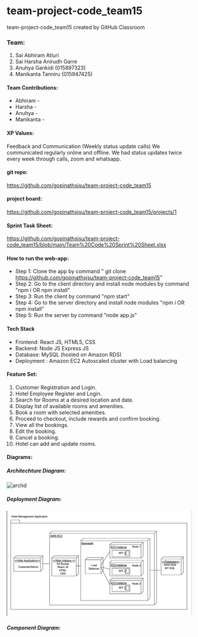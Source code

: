 # team-project-code_team15
team-project-code_team15 created by GitHub Classroom

### Team:
1. Sai Abhiram Atluri
2. Sai Harsha Anirudh Garre
3. Anuhya Gankidi (015897323)
4. Manikanta Tanniru (015947425)

#### Team Contributions: 
* Abhiram - 
* Harsha - 
* Anuhya - 
* Manikanta - 

#### XP Values:
Feedback and Communication (Weekly status update calls)
We communicated regularly online and offline. We had status updates twice every week through calls, zoom and whatsapp. 

#### git repo: 
https://github.com/gopinathsjsu/team-project-code_team15

#### project board: 
https://github.com/gopinathsjsu/team-project-code_team15/projects/1

#### Sprint Task Sheet:
https://github.com/gopinathsjsu/team-project-code_team15/blob/main/Team%20Code%20Sprint%20Sheet.xlsx

#### How to run the web-app:

* Step 1: Clone the app by command " git clone https://github.com/gopinathsjsu/team-project-code_team15"
* Step 2: Go to the client directory and install node modules by command "npm i OR npm install"
* Step 3: Run the client by command "npm start"
* Step 4: Go to the server directory and install node modules "npm i OR npm install"
* Step 5: Run the server by command "node app.js"

#### Tech Stack
* Frontend: React JS, HTML5, CSS
* Backend: Node JS Express JS 
* Database: MySQL (hosted on Amazon RDS) 
* Deployment : Amazon EC2 Autoscaled cluster with Load balancing

#### Feature Set:
1. Customer Registration and Login.
2. Hotel Employee Register and Login.
3. Search for Rooms at a desired location and date.
4. Display list of available rooms and amenities.
5. Book a room with selected amenities.
6. Proceed to checkout, include rewards and confirm booking.
7. View all the bookings.
8. Edit the booking.
9. Cancel a booking.
10. Hotel can add and update rooms.

#### Diagrams:
##### Architechture Diagram:
<img width="510" alt="archd" src="https://user-images.githubusercontent.com/28936164/168076194-83dca744-8fc8-46b5-90a1-82120627056a.png">

##### Deployment Diagram:

![Deployment diagram](Diagrams/deployment.png)

##### Component Diagram:

